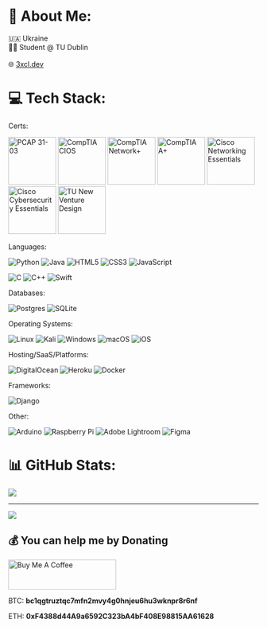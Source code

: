 # 💫 About Me:
🇺🇦 Ukraine<br>👨‍🎓 Student @ TU Dublin
<br><br>🌐 [3xcl.dev](https://3xcl.dev)
# 💻 Tech Stack:
Certs:
<p>
    <img src="https://github.com/user-attachments/assets/7c482e86-46bd-44a2-9a01-67e08d7c9bd0" width="96" alt="PCAP 31-03">
    <img src="https://github.com/user-attachments/assets/7e558271-22ae-4bd2-afd9-c3f9f0cf0bf0" width="96" alt="CompTIA CIOS">
    <img src="https://github.com/user-attachments/assets/61b02964-206d-4e57-9d9d-a036a6c576ad" width="96" alt="CompTIA Network+">
    <img src="https://github.com/user-attachments/assets/6ed5d9ec-045d-493a-b940-589f0b848101" width="96" alt="CompTIA A+">
    <img src="https://github.com/user-attachments/assets/3dc241f2-b15e-4f24-8349-7760ba65fa82" width="96" alt="Cisco Networking Essentials">
    <img src="https://github.com/user-attachments/assets/0313e378-b396-43a0-acf5-f6b072e747ad" width="96" alt="Cisco Cybersecurity Essentials">
    <img src="https://github.com/user-attachments/assets/ff9b3cf8-a46e-4714-8b21-16ef024bfa52" width="96" alt="TU New Venture Design">
</p>

Languages:

![Python](https://img.shields.io/badge/python-3670A0?style=for-the-badge&logo=python&logoColor=ffdd54) ![Java](https://img.shields.io/badge/java-%23ED8B00.svg?style=for-the-badge&logo=openjdk&logoColor=white) ![HTML5](https://img.shields.io/badge/html5-%23E34F26.svg?style=for-the-badge&logo=html5&logoColor=white) ![CSS3](https://img.shields.io/badge/css3-%231572B6.svg?style=for-the-badge&logo=css3&logoColor=white) ![JavaScript](https://img.shields.io/badge/javascript-%23323330.svg?style=for-the-badge&logo=javascript&logoColor=%23F7DF1E)

![C](https://img.shields.io/badge/c-%2300599C.svg?style=for-the-badge&logo=c&logoColor=white) ![C++](https://img.shields.io/badge/c++-%2300599C.svg?style=for-the-badge&logo=c%2B%2B&logoColor=white) ![Swift](https://img.shields.io/badge/swift-F54A2A?style=for-the-badge&logo=swift&logoColor=white) 

Databases:

![Postgres](https://img.shields.io/badge/postgres-%23316192.svg?style=for-the-badge&logo=postgresql&logoColor=white) ![SQLite](https://img.shields.io/badge/sqlite-%2307405e.svg?style=for-the-badge&logo=sqlite&logoColor=white)

Operating Systems:

![Linux](https://img.shields.io/badge/Linux-FCC624?style=for-the-badge&logo=linux&logoColor=black) ![Kali](https://img.shields.io/badge/Kali-268BEE?style=for-the-badge&logo=kalilinux&logoColor=white) ![Windows](https://img.shields.io/badge/Windows-0078D6?style=for-the-badge&logo=windows&logoColor=white) ![macOS](https://img.shields.io/badge/mac%20os-000000?style=for-the-badge&logo=macos&logoColor=F0F0F0) ![iOS](https://img.shields.io/badge/iOS-000000?style=for-the-badge&logo=ios&logoColor=white)

Hosting/SaaS/Platforms:

![DigitalOcean](https://img.shields.io/badge/DigitalOcean-%230167ff.svg?style=for-the-badge&logo=digitalOcean&logoColor=white)
![Heroku](https://img.shields.io/badge/heroku-%23430098.svg?style=for-the-badge&logo=heroku&logoColor=white) ![Docker](https://img.shields.io/badge/docker-%230db7ed.svg?style=for-the-badge&logo=docker&logoColor=white)

Frameworks:

![Django](https://img.shields.io/badge/django-%23092E20.svg?style=for-the-badge&logo=django&logoColor=white) 

Other:

![Arduino](https://img.shields.io/badge/-Arduino-00979D?style=for-the-badge&logo=Arduino&logoColor=white) ![Raspberry Pi](https://img.shields.io/badge/-Raspberry%20Pi-C51A4A?style=for-the-badge&logo=Raspberry-Pi) ![Adobe Lightroom](https://img.shields.io/badge/Adobe%20Lightroom-31A8FF.svg?style=for-the-badge&logo=Adobe%20Lightroom&logoColor=white) ![Figma](https://img.shields.io/badge/figma-%23F24E1E.svg?style=for-the-badge&logo=figma&logoColor=white)


# 📊 GitHub Stats:
![](https://github-readme-stats.vercel.app/api/top-langs/?username=ExclMark&theme=dark&hide_border=false&include_all_commits=false&count_private=false&layout=compact)

---
[![](https://visitcount.itsvg.in/api?id=ExclMark&icon=5&color=12)](https://visitcount.itsvg.in)

## 💰 You can help me by Donating
<a href="https://www.buymeacoffee.com/excl_mark" target="_blank"><img src="https://cdn.buymeacoffee.com/buttons/v2/default-yellow.png" alt="Buy Me A Coffee" style="height: 60px !important;width: 217px !important;" ></a>

BTC: **bc1qgtruztqc7mfn2mvy4g0hnjeu6hu3wknpr8r6nf**

ETH: **0xF4388d44A9a6592C323bA4bF408E98815AA61628**

  
